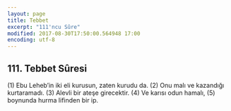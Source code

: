```yaml
---
layout: page
title: Tebbet
excerpt: "111'ncu Sûre"
modified: 2017-08-30T17:50:00.564948 17:00
encoding: utf-8
---
```


## 111. Tebbet Sûresi

(1) Ebu Leheb’in iki eli kurusun, zaten kurudu da.
(2) Onu malı ve kazandığı kurtaramadı.
(3) Alevli bir ateşe girecektir.
(4) Ve karısı odun hamalı,
(5) boynunda hurma lifinden bir ip.
